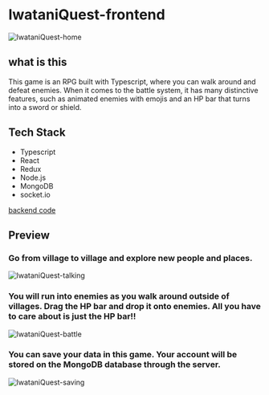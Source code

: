 # IwataniQuest-frontend
![IwataniQuest-home](https://github.com/junkun0129/IwataniQuest-frontend/assets/104805770/5263a712-6a02-43e5-bc73-0711deb92486)


## what is this 
This game is an RPG built with Typescript, where you can walk around and defeat enemies. When it comes to the battle system, it has many distinctive features, such as animated enemies with emojis and an HP bar that turns into a sword or shield.

## Tech Stack
- Typescript
- React
- Redux
- Node.js
- MongoDB
- socket.io

[backend code](https://github.com/junkun0129/IwataniQuest-backend)

## Preview
### Go from village to village and explore new people and places.
![IwataniQuest-talking](https://github.com/junkun0129/IwataniQuest-frontend/assets/104805770/5077e0f1-a9d8-45a1-870d-6de162b9fe03)
### You will run into enemies as you walk around outside of villages. Drag the HP bar and drop it onto enemies. All you have to care about is just the HP bar!!
![IwataniQuest-battle](https://github.com/junkun0129/IwataniQuest-frontend/assets/104805770/68f1eb58-78bb-4d33-a140-b8bcda43a069)
### You can save your data in this game. Your account will be stored on the MongoDB database through the server.
![IwataniQuest-saving](https://github.com/junkun0129/IwataniQuest-frontend/assets/104805770/4f6d92f4-86e5-44bf-984b-a1e5895b895f)

